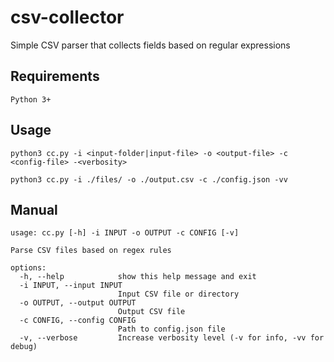 # csv-collector
Simple CSV parser that collects fields based on regular expressions

## Requirements

```
Python 3+
```

## Usage
```
python3 cc.py -i <input-folder|input-file> -o <output-file> -c <config-file> -<verbosity>
```
```
python3 cc.py -i ./files/ -o ./output.csv -c ./config.json -vv
```

## Manual 

```
usage: cc.py [-h] -i INPUT -o OUTPUT -c CONFIG [-v]

Parse CSV files based on regex rules

options:
  -h, --help            show this help message and exit
  -i INPUT, --input INPUT
                        Input CSV file or directory
  -o OUTPUT, --output OUTPUT
                        Output CSV file
  -c CONFIG, --config CONFIG
                        Path to config.json file
  -v, --verbose         Increase verbosity level (-v for info, -vv for debug)
```
